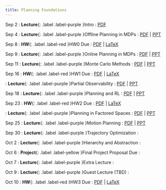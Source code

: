 ```yaml
---
title: Planning Foundations
---
```


Sep 2
: **Lecture**{: .label .label-purple }Intro
  : [PDF](/assets/pdf/lecture_slides/RPMML-2025-Lecture0.pdf)

Sep 4
: **Lecture**{: .label .label-purple }Offline Planning in MDPs
  : [PDF](/assets/pdf/lecture_slides/RPMML-2025-Lecture1.pdf) \| [PPT](/assets/pdf/lecture_slides/RPMML-2025-Lecture1.pptx)

Sep 8
: **HW**{: .label .label-red }HW0 Due
  : [PDF](/assets/pdf/hw/hw0.pdf) \| [LaTeX](/assets/pdf/hw/hw0.zip)

Sep 9
: **Lecture**{: .label .label-purple }Online Planning in MDPs
  : [PDF](/assets/pdf/lecture_slides/RPMML-2025-Lecture2.pdf) \| [PPT](/assets/pdf/lecture_slides/RPMML-2025-Lecture2.pptx)

Sep 11
: **Lecture**{: .label .label-purple }Monte Carlo Methods
  : [PDF](/assets/pdf/lecture_slides/RPMML-2025-Lecture3.pdf) \| [PPT](/assets/pdf/lecture_slides/RPMML-2025-Lecture3.pptx)

Sep 16
: **HW**{: .label .label-red }HW1 Due
  : [PDF](/assets/pdf/hw/hw1.pdf) \| [LaTeX](/assets/pdf/hw/hw1.zip)

: **Lecture**{: .label .label-purple }Partial Observability
  : [PDF](/assets/pdf/lecture_slides/RPMML-2025-Lecture4.pdf) \| [PPT](/assets/pdf/lecture_slides/RPMML-2025-Lecture4.pptx)

Sep 18
: **Lecture**{: .label .label-purple }Planning and RL
  : [PDF](/assets/pdf/lecture_slides/RPMML-2025-Lecture5.pdf) \| [PPT](/assets/pdf/lecture_slides/RPMML-2025-Lecture5.pptx)

Sep 23
: **HW**{: .label .label-red }HW2 Due
  : [PDF](/assets/pdf/hw/hw2.pdf) \| [LaTeX](/assets/pdf/hw/hw2.zip)

: **Lecture**{: .label .label-purple }Planning in Factored Spaces
  : [PDF](/assets/pdf/lecture_slides/RPMML-2025-Lecture6.pdf) \| [PPT](/assets/pdf/lecture_slides/RPMML-2025-Lecture6.pptx)

Sep 25
: **Lecture**{: .label .label-purple }Motion Planning
  : [PDF](/assets/pdf/lecture_slides/RPMML-2025-Lecture7.pdf) \| [PPT](/assets/pdf/lecture_slides/RPMML-2025-Lecture7.pptx)

Sep 30
: **Lecture**{: .label .label-purple }Trajectory Optimization
  : [](#)

Oct 2
: **Lecture**{: .label .label-purple }Hierarchy and Abstraction
  : [](#)

Oct 6
: **Project**{: .label .label-yellow }Final Project Proposal Due
  : [](#)

Oct 7
: **Lecture**{: .label .label-purple }Extra Lecture
  : [](#)

Oct 9
: **Lecture**{: .label .label-purple }Guest Lecture (TBD)
  : [](#)

Oct 10
: **HW**{: .label .label-red }HW3 Due
  : [PDF](/assets/pdf/hw/hw3.pdf) \| [LaTeX](/assets/pdf/hw/hw3.zip)
